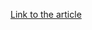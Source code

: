 [Link to the article](https://securityaffairs.com/178165/apt/russia-linked-apt28-targets-western-logistics-entities-and-technology-firms.html)

